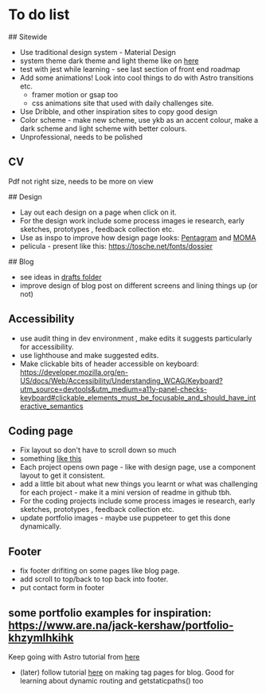 # To do list

## Sitewide

- Use traditional design system - Material Design
- system theme dark theme and light theme like on [here](https://alexworradandrews.com/)
- test with jest while learning - see last section of front end roadmap
- Add some animations! Look into cool things to do with Astro transitions etc.
  - framer motion or gsap too
  - css animations site that used with daily challenges site.
- Use Dribble, and other inspiration sites to copy good design
- Color scheme - make new scheme, use ykb as an accent colour, make a dark scheme and light scheme with better colours.
- Unprofessional, needs to be polished

## CV

Pdf not right size, needs to be more on view

## Design

- Lay out each design on a page when click on it.
- For the design work include some process images ie research, early sketches, prototypes , feedback collection etc.
- Use as inspo to improve how design page looks: [Pentagram](https://www.pentagram.com/) and [MOMA](https://www.moma.org/calendar/exhibitions/5657s)
- pelicula - present like this: https://tosche.net/fonts/dossier

## Blog

- see ideas in [drafts folder](src/pages/blog/_drafts)
- improve design of blog post on different screens and lining things up (or not)

## Accessibility

- use audit thing in dev environment , make edits it suggests particularly for accessibility.
- use lighthouse and make suggested edits.
- Make clickable bits of header accessible on keyboard: https://developer.mozilla.org/en-US/docs/Web/Accessibility/Understanding_WCAG/Keyboard?utm_source=devtools&utm_medium=a11y-panel-checks-keyboard#clickable_elements_must_be_focusable_and_should_have_interactive_semantics

## Coding page

- Fix layout so don't have to scroll down so much
- something [like this](https://www.emnuel.xyz/)
- Each project opens own page - like with design page, use a component layout to get it consistent.
- add a little bit about what new things you learnt or what was challenging for each project - make it a mini version of readme in github tbh.
- For the coding projects include some process images ie research, early sketches, prototypes , feedback collection etc.
- update portfolio images - maybe use puppeteer to get this done dynamically.

## Footer

- fix footer drifiting on some pages like blog page.
- add scroll to top/back to top back into footer.
- put contact form in footer

## some portfolio examples for inspiration: https://www.are.na/jack-kershaw/portfolio-khzymlhkihk

Keep going with Astro tutorial from [here](https://docs.astro.build/en/tutorial/6-islands/)

- (later) follow tutorial [here](https://docs.astro.build/en/tutorial/5-astro-api/2/) on making tag pages for blog. Good for learning about dynamic routing and getstaticpaths() too
